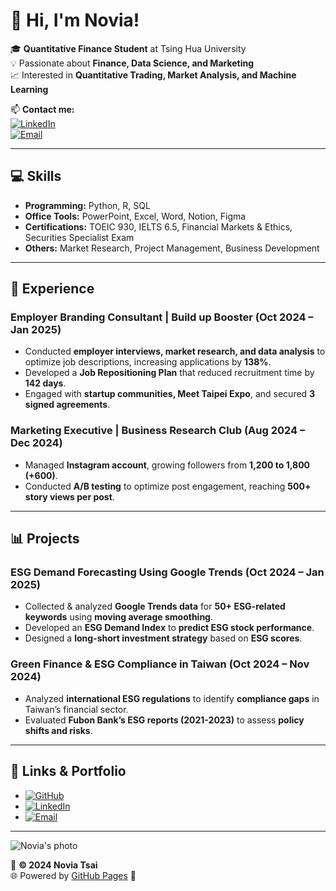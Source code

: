 # 👋 Hi, I'm Novia!

🎓 **Quantitative Finance Student** at Tsing Hua University  
💡 Passionate about **Finance, Data Science, and Marketing**  
📈 Interested in **Quantitative Trading, Market Analysis, and Machine Learning**  

📫 **Contact me:**  
[![LinkedIn](https://img.shields.io/badge/LinkedIn-Connect-blue?style=flat&logo=linkedin)](https://linkedin.com/in/y6tsai)  
[![Email](https://img.shields.io/badge/Email-Contact-green?style=flat&logo=gmail)](mailto:xin.wen930609@gmail.com)  

---

## 💻 Skills
- **Programming:** Python, R, SQL
- **Office Tools:** PowerPoint, Excel, Word, Notion, Figma
- **Certifications:** TOEIC 930, IELTS 6.5, Financial Markets & Ethics, Securities Specialist Exam
- **Others:** Market Research, Project Management, Business Development

---

## 🚀 Experience
### **Employer Branding Consultant | Build up Booster (Oct 2024 – Jan 2025)**
- Conducted **employer interviews, market research, and data analysis** to optimize job descriptions, increasing applications by **138%**.
- Developed a **Job Repositioning Plan** that reduced recruitment time by **142 days**.
- Engaged with **startup communities, Meet Taipei Expo**, and secured **3 signed agreements**.

### **Marketing Executive | Business Research Club (Aug 2024 – Dec 2024)**
- Managed **Instagram account**, growing followers from **1,200 to 1,800 (+600)**.
- Conducted **A/B testing** to optimize post engagement, reaching **500+ story views per post**.

---

## 📊 Projects
### **ESG Demand Forecasting Using Google Trends (Oct 2024 – Jan 2025)**
- Collected & analyzed **Google Trends data** for **50+ ESG-related keywords** using **moving average smoothing**.
- Developed an **ESG Demand Index** to **predict ESG stock performance**.
- Designed a **long-short investment strategy** based on **ESG scores**.

### **Green Finance & ESG Compliance in Taiwan (Oct 2024 – Nov 2024)**
- Analyzed **international ESG regulations** to identify **compliance gaps** in Taiwan’s financial sector.
- Evaluated **Fubon Bank’s ESG reports (2021-2023)** to assess **policy shifts and risks**.

---

## 🔗 Links & Portfolio
- [![GitHub](https://img.shields.io/badge/GitHub-Profile-black?style=flat&logo=github)](https://github.com/your-username)
- [![LinkedIn](https://img.shields.io/badge/LinkedIn-Connect-blue?style=flat&logo=linkedin)](https://linkedin.com/in/y6tsai)
- [![Email](https://img.shields.io/badge/Email-Contact-green?style=flat&logo=gmail)](mailto:xin.wen930609@gmail.com)

---
![Novia's photo]()


📌 **© 2024 Novia Tsai**  
🌐 Powered by [GitHub Pages](https://pages.github.com/) 🚀
